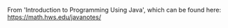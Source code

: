 From 'Introduction to Programming Using Java', which can be found here: https://math.hws.edu/javanotes/
